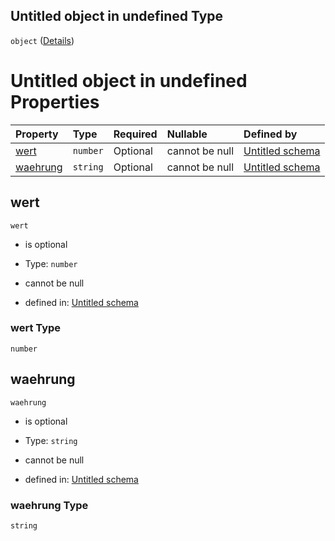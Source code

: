 ## Untitled object in undefined Type

`object` ([Details](betrag.md))

# Untitled object in undefined Properties

| Property              | Type     | Required | Nullable       | Defined by                                                                                                                                                        |
| :-------------------- | :------- | :------- | :------------- | :---------------------------------------------------------------------------------------------------------------------------------------------------------------- |
| [wert](#wert)         | `number` | Optional | cannot be null | [Untitled schema](betrag-properties-wert.md "https://raw.githubusercontent.com/conuti-gmbh/bo4e/main/schemas/v1/com/Betrag.schema.json#/properties/wert")         |
| [waehrung](#waehrung) | `string` | Optional | cannot be null | [Untitled schema](betrag-properties-waehrung.md "https://raw.githubusercontent.com/conuti-gmbh/bo4e/main/schemas/v1/com/Betrag.schema.json#/properties/waehrung") |

## wert



`wert`

*   is optional

*   Type: `number`

*   cannot be null

*   defined in: [Untitled schema](betrag-properties-wert.md "https://raw.githubusercontent.com/conuti-gmbh/bo4e/main/schemas/v1/com/Betrag.schema.json#/properties/wert")

### wert Type

`number`

## waehrung



`waehrung`

*   is optional

*   Type: `string`

*   cannot be null

*   defined in: [Untitled schema](betrag-properties-waehrung.md "https://raw.githubusercontent.com/conuti-gmbh/bo4e/main/schemas/v1/com/Betrag.schema.json#/properties/waehrung")

### waehrung Type

`string`
